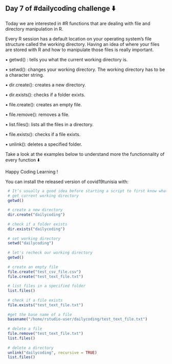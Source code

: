 ## Day 7 of #dailycoding challenge ⬇️

Today we are interested in #R functions that are dealing with file and directory manipulation in R.

Every R session has a default location on your operating system’s file structure called the working directory. Having an idea of where your files are stored with R and how to manipulate those files is really important.

▪ getwd() : tells you what the current working directory is.

▪ setwd(): changes your working directory. The working directory has to be a character string.

▪ dir.create(): creates a new directory.

▪ dir.exists(): checks if a folder exixts.

▪ file.create(): creates an empty file.

▪ file.remove(): removes a file.

▪ list.files(): lists all the files in a directory.

▪ file.exists(): checks if a file exixts.

▪ unlink(): deletes a specified folder.

Take a look at the examples below to understand more the functionnality of every function ⬇️

Happy Coding Learning !

You can install the released version of covid19tunisia with:

``` r
 # It’s usually a good idea before starting a script to first know what directory you’re working in
 # get current working directory
 getwd()
 
 # create a new directory
 dir.create("dailycoding")
 
 # check if a folder exists
 dir.exists("dailycoding")
 
 # set working directory
 setwd("dailycoding")
 
 # let's recheck our working directory
 getwd()
 
 # create an empty file
 file.create("test_csv_file.csv")
 file.create("test_text_file.txt")
 
 # list files in a specified folder
 list.files()
 
 # check if a file exists
 file.exists("test_text_file.txt")
 
 #get the base name of a file
 basename("/home/rstudio-user/dailycoding/test_text_file.txt")
 
 # delete a file
 file.remove("test_text_file.txt")
 list.files()
 
 # delete a directory
 unlink("dailycoding", recursive = TRUE)
 list.files()

```
